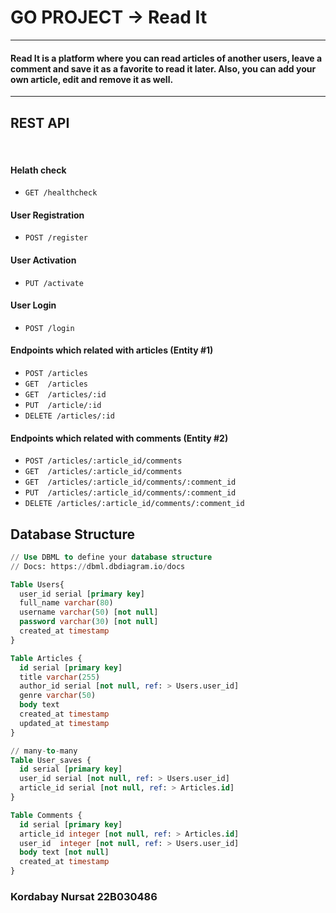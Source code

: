 # GO PROJECT  ->  Read It <BR>

****
#### Read It is a platform where you can read articles of another users, leave a comment and save it as a favorite to read it later. Also, you can add your own article, edit and remove it as well.  
---

## REST API
<br> 

#### Helath check
   * `GET /healthcheck`
#### User Registration
   * `POST /register`
#### User Activation
   * `PUT /activate`
#### User Login
 * `POST /login`
#### Endpoints which related with articles (Entity #1)
 * `POST /articles` 
 * `GET  /articles`
 * `GET  /articles/:id`
 * `PUT  /article/:id`
 * `DELETE /articles/:id`

#### Endpoints which related with comments (Entity #2)
 * `POST /articles/:article_id/comments` 
 * `GET  /articles/:article_id/comments`
 * `GET  /articles/:article_id/comments/:comment_id`
 * `PUT  /articles/:article_id/comments/:comment_id`
 * `DELETE /articles/:article_id/comments/:comment_id`


## Database Structure

``` sql
// Use DBML to define your database structure
// Docs: https://dbml.dbdiagram.io/docs

Table Users{
  user_id serial [primary key]
  full_name varchar(80)
  username varchar(50) [not null] 
  password varchar(30) [not null]
  created_at timestamp 
}

Table Articles {
  id serial [primary key]
  title varchar(255)
  author_id serial [not null, ref: > Users.user_id]
  genre varchar(50)
  body text 
  created_at timestamp
  updated_at timestamp
}

// many-to-many
Table User_saves {
  id serial [primary key]
  user_id serial [not null, ref: > Users.user_id]
  article_id serial [not null, ref: > Articles.id]
}

Table Comments {
  id serial [primary key]
  article_id integer [not null, ref: > Articles.id]
  user_id  integer [not null, ref: > Users.user_id]
  body text [not null]
  created_at timestamp 
}
```


### Kordabay Nursat  22B030486

